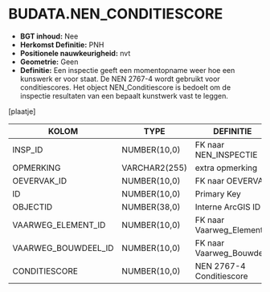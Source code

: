 ﻿# BUDATA.NEN_CONDITIESCORE


* __BGT inhoud:__ Nee
* __Herkomst Definitie:__ PNH
* __Positionele nauwkeurigheid:__ nvt
* __Geometrie:__ Geen
* __Definitie:__ Een inspectie geeft een momentopname weer hoe een kunswerk er voor staat. De NEN 2767-4 wordt gebruikt voor conditiescores. Het object NEN_Conditiescore is bedoelt om de inspectie resultaten van een bepaalt kunstwerk vast te leggen.

[plaatje]


|KOLOM                           	|TYPE          	|DEFINITIE|
|------                          	|----          	|-----    |
|INSP_ID                         	|NUMBER(10,0)  	|FK naar NEN_INSPECTIE|
|OPMERKING                       	|VARCHAR2(255) 	|extra opmerking|
|OEVERVAK_ID                     	|NUMBER(10,0)  	|FK naar OEVERVAK|
|ID                              	|NUMBER(10,0)  	|Primary Key|
|OBJECTID                        	|NUMBER(38,0)  	|Interne ArcGIS ID|
|VAARWEG_ELEMENT_ID              	|NUMBER(10,0)  	|FK naar Vaarweg_Element|
|VAARWEG_BOUWDEEL_ID             	|NUMBER(10,0)  	|FK naar Vaarweg_Bouwdeel|
|CONDITIESCORE                   	|NUMBER(10,0)  	|NEN 2767-4 Conditiescore|



